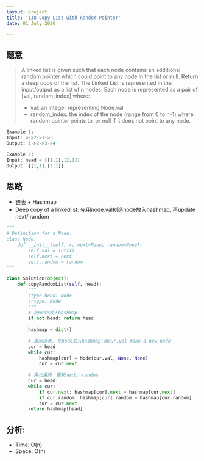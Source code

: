 ```yaml
---
layout: project
title: '138-Copy List with Random Pointer'
date: 01 July 2020

---
```

## 题意
> A linked list is given such that each node contains an additional random pointer which could point to any node in the list or null.
> Return a deep copy of the list.
> The Linked List is represented in the input/output as a list of n nodes. Each node is represented as a pair of [val, random_index] where:
> - val: an integer representing Node.val
> - random_index: the index of the node (range from 0 to n-1) where random pointer points to, or null if it does not point to any node.

~~~python
Example 1:
Input: 4->2->1->3
Output: 1->2->3->4

Example 2:
Input: head = [[1,1],[2,1]]
Output: [[1,1],[2,1]]
~~~

## 思路
- 链表 + Hashmap
- Deep copy of a linkedlist: 先用node.val创造node放入hashmap, 再update next/ random

~~~python
"""
# Definition for a Node.
class Node:
    def __init__(self, x, next=None, random=None):
        self.val = int(x)
        self.next = next
        self.random = random
"""

class Solution(object):
    def copyRandomList(self, head):
        """
        :type head: Node
        :rtype: Node
        """
        # 把node放入hashmap
        if not head: return head
        
        hashmap = dict()
        
        # 遍历链表, 把node放入hashmap:用cur.val make a new node
        cur = head
        while cur:
            hashmap[cur] = Node(cur.val, None, None)
            cur = cur.next
        
        # 再次遍历：更新next, random
        cur = head
        while cur:
            if cur.next: hashmap[cur].next = hashmap[cur.next]
            if cur.random: hashmap[cur].random = hashmap[cur.random]
            cur = cur.next  
        return hashmap[head]
~~~

## 分析:
- Time: O(n) 
- Space: O(n) 
